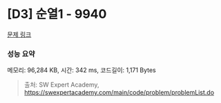 # [D3] 순열1 - 9940 

[문제 링크](https://swexpertacademy.com/main/code/problem/problemDetail.do?contestProbId=AXHx23oq0REDFAXR) 

### 성능 요약

메모리: 96,284 KB, 시간: 342 ms, 코드길이: 1,171 Bytes



> 출처: SW Expert Academy, https://swexpertacademy.com/main/code/problem/problemList.do